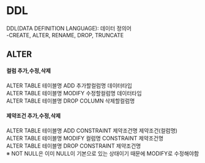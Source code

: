 

# DDL    
DDL(DATA DEFINITION LANGUAGE):  데이터 정의어    
-CREATE, ALTER, RENAME, DROP, TRUNCATE     


## ALTER
#### 컬럼 추가,수정,삭제    
ALTER TABLE 테이블명 ADD 추가할컬럼명 데이터타입    
ALTER TABLE 테이블명 MODIFY 수정할컬럼명 데이터타입   
ALTER TABLE 테이블명 DROP COLUMN 삭제할컬럼명   


#### 제약조건 추가,수정,삭제   
ALTER TABLE 테이블명 ADD CONSTRAINT 제약조건명 제약조건(컬럼명)    
ALTER TABLE 테이블명 MODIFY 컬럼명 CONSTRAINT 제약조건명    
ALTER TABLE 테이블명 DROP CONSTRAINT 제약조건명    
    ※ NOT NULL은 이미 NULL이 기본으로 있는 상태이기 때문에 MODIFY로 수정해야함    


